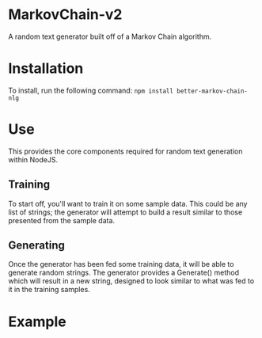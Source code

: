 # MarkovChain-v2
A random text generator built off of a Markov Chain algorithm.

# Installation
To install, run the following command:
`npm install better-markov-chain-nlg`

# Use
This provides the core components required for random text generation within NodeJS.

## Training
To start off, you'll want to train it on some sample data. This could be any list of strings; the generator will attempt to build a result similar to those presented from the sample data.

## Generating
Once the generator has been fed some training data, it will be able to generate random strings.
The generator provides a Generate() method which will result in a new string, designed to look similar to what was fed to it in the training samples.

# Example
